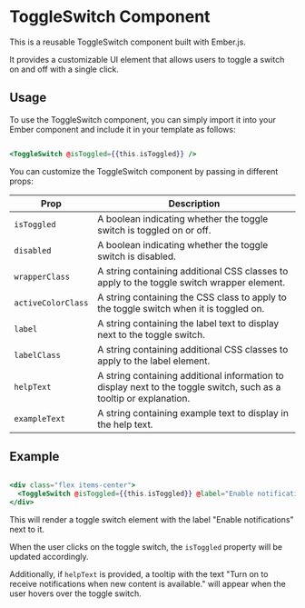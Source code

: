 # ToggleSwitch Component

This is a reusable ToggleSwitch component built with Ember.js. 

It provides a customizable UI element that allows users to toggle a switch on and off with a single click.

## Usage

To use the ToggleSwitch component, you can simply import it into your Ember component and include it in your template as follows:

```hbs

<ToggleSwitch @isToggled={{this.isToggled}} />

```

You can customize the ToggleSwitch component by passing in different props:

| Prop             | Description                                                                                                        |
|------------------|--------------------------------------------------------------------------------------------------------------------|
| `isToggled`        | A boolean indicating whether the toggle switch is toggled on or off.                                               |
| `disabled`         | A boolean indicating whether the toggle switch is disabled.                                                        |
| `wrapperClass`     | A string containing additional CSS classes to apply to the toggle switch wrapper element.                          |
| `activeColorClass` | A string containing the CSS class to apply to the toggle switch when it is toggled on.                             |
| `label`            | A string containing the label text to display next to the toggle switch.                                           |
| `labelClass`       | A string containing additional CSS classes to apply to the label element.                                          |
| `helpText`         | A string containing additional information to display next to the toggle switch, such as a tooltip or explanation. |
| `exampleText`      | A string containing example text to display in the help text.                                                      |

## Example

```hbs

<div class="flex items-center">
  <ToggleSwitch @isToggled={{this.isToggled}} @label="Enable notifications" @helpText="Turn on to receive notifications when new content is available." />
</div>

```

This will render a toggle switch element with the label "Enable notifications" next to it. 

When the user clicks on the toggle switch, the `isToggled` property will be updated accordingly. 

Additionally, if `helpText` is provided, a tooltip with the text "Turn on to receive notifications when new content is available." will appear when the user hovers over the toggle switch.
